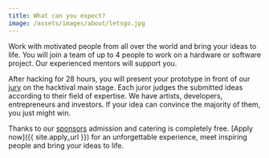 ```yaml
---
title: What can you expect?
image: /assets/images/about/letsgo.jpg
---
```

Work with motivated people from all over the world and bring your ideas to life. You will join a team of up to 4 people to work on a hardware or software project. Our experienced mentors will support you.

After hacking for 28 hours, you will present your prototype in front of our [jury](/jury.html) on the hacktival main stage. Each juror judges the submitted ideas according to their field of expertise. We have artists, developers, entrepreneurs and investors. If your idea can convince the majority of them, you just might win.

Thanks to our [sponsors](/sponsors.html) admission and catering is completely free. [Apply now]({{ site.apply_url }}) for an unforgettable experience, meet inspiring people and bring your ideas to life.